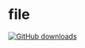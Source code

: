 # file

[![GitHub downloads](https://img.shields.io/github/downloads/kmonkeyhead/file/total.svg?logo=github)](https://github.com/kmonkeyhead/file/releases)
